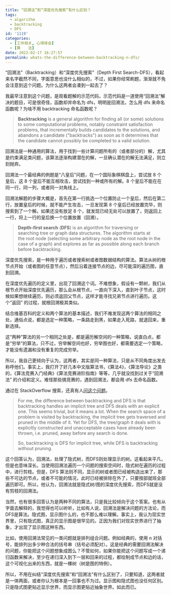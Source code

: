 ```yaml
---
title: “回溯法”和“深度优先搜索”有什么区别？
tags:
  - algorithm
  - backtracking
  - DFS
id: '1119'
categories:
  - [工作相关, 心得体会]
  - [算　　法]
date: 2022-02-17 16:27:57
permalink: whats-the-difference-between-backtracking-n-dfs/
---
```


“回溯法”（Backtracking）和“深度优先搜索”（Depth First Search-DFS），看起来名字截然不同，字面意思也没什么相似的，不过，如果你经常刷题，渐渐就不免会注意到这个问题。为什么这两者会凑到一起去了？

我最早注意到这个问题，是观看题解的示范代码，示范代码是一道使用“回溯法”解决的题目，可是很奇怪，函数却并命名为 dfs，明明是回溯法，怎么用 dfs 来命名函数呢？为啥不用 backtracking 命名函数呢？

> **Backtracking** is a general algorithm for finding all (or some) solutions to some computational [](https://en.wikipedia.org/wiki/Computational_problem)problems, notably constraint satisfaction problems, that incrementally builds candidates to the solutions, and abandons a candidate ("backtracks") as soon as it determines that the candidate cannot possibly be completed to a valid solution.

回溯法是一种通用的算法，用于找到一些计算问题所有的（或者部分的）解，尤其是约束满足类问题，该算法逐渐构建潜在的解，一旦确认潜在的解无法满足，则立刻抛弃。

回溯法一个最经典的例题是“八皇后”问题，在一个国际象棋棋盘上，尝试放 8 个皇后，这 8 个皇后不能互相攻击，尝试找到一种或所有的解。8 个皇后不能在在同一行，同一列，或者同一对角线上。

回溯法解题的步骤大概是，首先在第一行挑选一个位置防止一个皇后，然后在第二行，放置皇后的时候，就不能产生攻击，一旦发现第 8 个皇后已经放置完毕，则搜索到了一个解。如果还没有放足 8 个，就发现已经无处可以放置了，则返回上一行，将上一行的皇后换一个位置放置（回溯）。

> **Depth-first search** (**DFS**) is an algorithm for traversing or searching tree or graph data structures. The algorithm starts at the root node (selecting some arbitrary node as the root node in the case of a graph) and explores as far as possible along each branch before backtracking.

深度优先搜索，是一种用于遍历或者搜索树或者图数据结构的算法。算法从树的根节点开始（或者图的任意节点），然后沿着连接节点的边，尽可能深的遍历图，直到回溯。

在深度优先遍历的定义里，出现了回溯这个词。不难想象，假设有一颗树，我们从根节点开始深度优先遍历，那么会从根节点，一直向下深入，直到叶子节点，这时候如果想继续遍历，则必须返回父节点，这样才能寻找兄弟节点进行遍历。这个“返回” 的过程，就根回溯极其类似。

结合维基百科的定义和两个算法的基本描述，我们不难发现这两个算法的相同之处，通俗点说，都是选定一种策略，一条路走到黑，如果走入死路，就退回来，重新选择。

这“两种”算法的另一个相同之处是，都是遍历解空间的一种策略，说直白点，都是“穷举”的算法，只不过，穷举解空间也好，穷举图也好，都需要选定一个策略，才能没有遗漏和没有重复的完成穷举。

所以，我自己更倾向于认为，这两者，其实是同一种算法，只是从不同角度出发去称呼他们。事实上，我打开了好几本中文版算法书，《算法4》，《算法导论》之类的，《算法竞赛入门经典》《算法竞赛进阶指南》等等，几乎就没找到过关于“回溯法” 的介绍和定义。难怪那些搞竞赛的，遇到回溯法，都会用 dfs 去命名函数。

通过在 StackOverflow 搜索，还真有人[问这个问题](https://stackoverflow.com/questions/1294720/whats-the-difference-between-backtracking-and-depth-first-search/)。

> For me, the difference between backtracking and DFS is that backtracking handles an implicit tree and DFS deals with an explicit one. This seems trivial, but it means a lot. When the search space of a problem is visited by backtracking, the implicit tree gets traversed and pruned in the middle of it. Yet for DFS, the tree/graph it deals with is explicitly constructed and unacceptable cases have already been thrown, i.e. pruned, away before any search is done.
> 
> So, backtracking is DFS for implicit tree, while DFS is backtracking without pruning.

这个回答认为，回溯法，处理了隐式树，而DFS则处理显示的树。这看起来平凡，但是也意味深长。当使用回溯法遍历一个问题的搜索空间时，隐式树在遍历的过程中，进行剪枝。但是，DFS 算法则不同，显示的树或者图已经被构造出来了，那些不可达的节点，或者不可能的情况，此时已经被排除在外了，只要按部就班全部遍历即可。所以，他认为，回溯法就是隐式树/图的深度优先搜索，而DFS就是没有剪枝的回溯法。

当然，也有很多回答认为是两种不同的算法，只是我比较倾向于这个答案。也有从字面去解释的，我觉得也可以听听，比如有人说，回溯法是解决问题的方法论，而DFS是算法。隐式图，显示图什么的，也不那么难以理解。事实上，我认为现实世界里，只有隐式图，真正的显示图是很罕见的。正因为我们对现实世界进行了抽象，才出现了显示图这种东西。

比如，使用回溯法常见的一类问题就是排列组合问题。例如经典的，使用 n 对括号，能排列出多少种合法的括号串（括号必须配对）。这是经典的需要回溯法解决的问题，你能把这个问题想象成图么？不管如何，如果你能把这个问题写成一个递归函数来解决，至少在递归深入到下一层和回来的过程，都绘制成节点和边的话，这个可视化出来的东西，就是一棵树（树是图的特例）。

所以，不用在纠结“深度优先搜索”和“回溯法”有什么区别了，只要知道，这两者就是一体两面，或者你认为根本是一回事也不为过。显示图和隐式图也没任何区别。只是隐式图更贴近显示世界，而显示图更贴近抽象世界。如此而已。